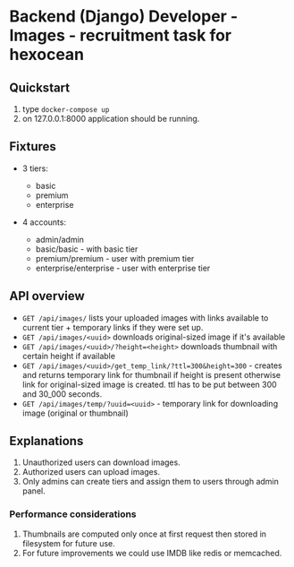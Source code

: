 # Backend (Django) Developer - Images - recruitment task for hexocean

## Quickstart

1. type `docker-compose up` 
2. on 127.0.0.1:8000 application should be running.

## Fixtures

- 3 tiers:
  - basic
  - premium
  - enterprise

- 4 accounts:
  - admin/admin
  - basic/basic - with basic tier
  - premium/premium - user with premium tier
  - enterprise/enterprise - user with enterprise tier

## API overview

- `GET /api/images/`  lists your uploaded images with links available to current tier + temporary links if they were set up.
- `GET /api/images/<uuid>` downloads original-sized image if it's available 
- `GET /api/images/<uuid>/?height=<height>` downloads thumbnail with certain height if available
- `GET /api/images/<uuid>/get_temp_link/?ttl=300&height=300` - creates and returns temporary link for thumbnail if height is present otherwise link for original-sized image is created. ttl has to be put between 300 and 30_000 seconds.
- `GET /api/images/temp/?uuid=<uuid>` - temporary link for downloading image (original or thumbnail)


## Explanations

1. Unauthorized users can download images.
2. Authorized users can upload images.
3. Only admins can create tiers and assign them to users through admin panel.


### Performance considerations

1. Thumbnails are computed only once at first request then stored in filesystem for future use.
2. For future improvements we could use IMDB like redis or memcached.
